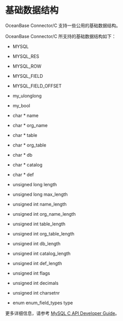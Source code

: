 基础数据结构 
===========================

OceanBase Connector/C 支持一些公用的基础数据结构。

OceanBase Connector/C 所支持的基础数据结构如下：

* MYSQL

  

* MYSQL_RES

  

* MYSQL_ROW

  

* MYSQL_FIELD

  

* MYSQL_FIELD_OFFSET

  

* my_ulonglong

  

* my_bool

  

* char \* name

  

* char \* org_name

  

* char \* table

  

* char \* org_table

  

* char \* db

  

* char \* catalog

  

* char \* def

  

* unsigned long length

  

* unsigned long max_length

  

* unsigned int name_length

  

* unsigned int org_name_length

  

* unsigned int table_length

  

* unsigned int org_table_length

  

* unsigned int db_length

  

* unsigned int catalog_length

  

* unsigned int def_length

  

* unsigned int flags

  

* unsigned int decimals

  

* unsigned int charsetnr

  

* enum enum_field_types type

  




更多详细信息，请参考 [MySQL C API Developer Guide](https://dev.mysql.com/doc/c-api/5.7/en/c-api-data-structures.html)。
